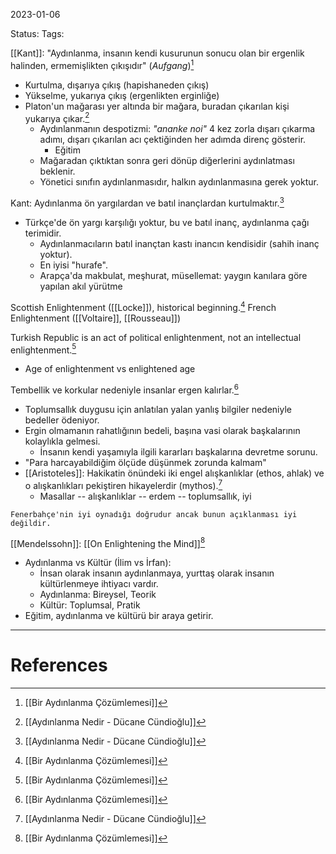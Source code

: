 2023-01-06

Status: 
Tags: 

[[Kant]]: "Aydınlanma, insanın kendi kusurunun sonucu olan bir ergenlik halinden, ermemişlikten çıkışıdır" (*Aufgang*)[^1]
- Kurtulma, dışarıya çıkış (hapishaneden çıkış)
- Yükselme, yukarıya çıkış (ergenlikten erginliğe)
- Platon'un mağarası yer altında bir mağara, buradan çıkarılan kişi yukarıya çıkar.[^2]
	- Aydınlanmanın despotizmi: *"ananke noi"* 4 kez zorla dışarı çıkarma adımı, dışarı çıkarılan acı çektiğinden her adımda direnç gösterir.
		- Eğitim
	- Mağaradan çıktıktan sonra geri dönüp diğerlerini aydınlatması beklenir.
	- Yönetici sınıfın aydınlanmasıdır, halkın aydınlanmasına gerek yoktur.

Kant: Aydınlanma ön yargılardan ve batıl inançlardan kurtulmaktır.[^2]
- Türkçe'de ön yargı karşılığı yoktur, bu ve batıl inanç, aydınlanma çağı terimidir.
	- Aydınlanmacıların batıl inançtan kastı inancın kendisidir (sahih inanç yoktur).
	- En iyisi "hurafe".
	- Arapça'da makbulat, meşhurat, müsellemat: yaygın kanılara göre yapılan akıl yürütme

Scottish Enlightenment ([[Locke]]), historical beginning.[^1]
French Enlightenment ([[Voltaire]], [[Rousseau]])

Turkish Republic is an act of political enlightenment, not an intellectual enlightenment.[^1]
- Age of enlightenment vs enlightened age

Tembellik ve korkular nedeniyle insanlar ergen kalırlar.[^1]
- Toplumsallık duygusu için anlatılan yalan yanlış bilgiler nedeniyle bedeller ödeniyor.
- Ergin olmamanın rahatlığının bedeli, başına vasi olarak başkalarının kolaylıkla gelmesi.
	- İnsanın kendi yaşamıyla ilgili kararları başkalarına devretme sorunu.
- "Para harcayabildiğim ölçüde düşünmek zorunda kalmam"
- [[Aristoteles]]: Hakikatin önündeki iki engel alışkanlıklar (ethos, ahlak) ve o alışkanlıkları pekiştiren hikayelerdir (mythos).[^2]
	- Masallar -- alışkanlıklar -- erdem -- toplumsallık, iyi
```ad-example
Fenerbahçe'nin iyi oynadığı doğrudur ancak bunun açıklanması iyi değildir.
```


[[Mendelssohn]]: [[On Enlightening the Mind]][^1]
- Aydınlanma vs Kültür (İlim vs İrfan):
	- İnsan olarak insanın aydınlanmaya, yurttaş olarak insanın kültürlenmeye ihtiyacı vardır.
	- Aydınlanma: Bireysel, Teorik
	- Kültür: Toplumsal, Pratik
- Eğitim, aydınlanma ve kültürü bir araya getirir.


---
# References

[^1]: [[Bir Aydınlanma Çözümlemesi]]
[^2]: [[Aydınlanma Nedir - Dücane Cündioğlu]]
